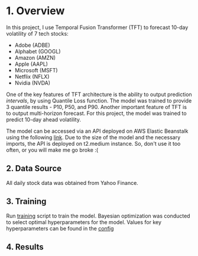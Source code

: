 # 1. Overview

In this project, I use Temporal Fusion Transformer (TFT) to forecast 10-day volatility of 7 tech stocks:

 - Adobe (ADBE)
 - Alphabet (GOOGL)
 - Amazon (AMZN)
 - Apple (AAPL)
 - Microsoft (MSFT)
 - Netflix (NFLX)
 - Nvidia (NVDA)

 One of the key features of TFT architecture is the ability to output prediction *intervals*, by using Quantile Loss function. The model was trained to provide 3 quantile results - P10, P50, and P90. Another important feature of TFT is to output multi-horizon forecast. For this project, the model was trained to predict 10-day ahead volatility.

 The model can be accessed via an API deployed on AWS Elastic Beanstalk using the following [link](http://pytorch-final-env.eba-zbppsjpu.us-east-1.elasticbeanstalk.com/predict). Due to the size of the model and the necessary imports, the API is deployed on t2.medium instance. So, don't use it too often, or you will make me go broke :(

 ## 2. Data Source

 All daily stock data was obtained from Yahoo Finance.

 ## 3. Training

Run [training](training/training.py) script to train the model. 
Bayesian optimization was conducted to select optimal hyperparameters for the model. Values for key hyperparameters can be found in the [config](training/config.py) 

## 4. Results


